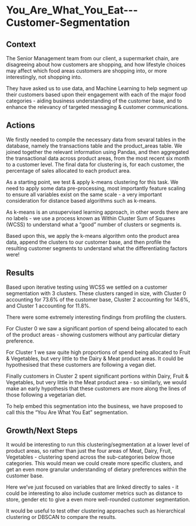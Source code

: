 # You_Are_What_You_Eat---Customer-Segmentation


## Context

The Senior Management team from our client, a supermarket chain, are disagreeing about how customers are shopping, and how lifestyle choices may affect which food areas customers are shopping into, or more interestingly, not shopping into.

They have asked us to use data, and Machine Learning to help segment up their customers based upon their engagement with each of the major food categories - aiding business understanding of the customer base, and to enhance the relevancy of targeted messaging & customer communications.

## Actions

We firstly needed to compile the necessary data from sevaral tables in the database, namely the transactions table and the product_areas table. We joined together the relevant information using Pandas, and then aggregated the transactional data across product areas, from the most recent six month to a customer level. The final data for clustering is, for each customer, the percentage of sales allocated to each product area.

As a starting point, we test & apply k-means clustering for this task. We need to apply some data pre-processing, most importantly feature scaling to ensure all variables exist on the same scale - a very important consideration for distance based algorithms such as k-means.

As k-means is an unsupervised learning approach, in other words there are no labels - we use a process known as Within Cluster Sum of Squares (WCSS) to understand what a “good” number of clusters or segments is.

Based upon this, we apply the k-means algorithm onto the product area data, append the clusters to our customer base, and then profile the resulting customer segments to understand what the differentiating factors were!


## Results

Based upon iterative testing using WCSS we settled on a customer segmentation with 3 clusters. These clusters ranged in size, with Cluster 0 accounting for 73.6% of the customer base, Cluster 2 accounting for 14.6%, and Cluster 1 accounting for 11.8%.

There were some extremely interesting findings from profiling the clusters.

For Cluster 0 we saw a significant portion of spend being allocated to each of the product areas - showing customers without any particular dietary preference.

For Cluster 1 we saw quite high proportions of spend being allocated to Fruit & Vegetables, but very little to the Dairy & Meat product areas. It could be hypothesised that these customers are following a vegan diet.

Finally customers in Cluster 2 spent significant portions within Dairy, Fruit & Vegetables, but very little in the Meat product area - so similarly, we would make an early hypothesis that these customers are more along the lines of those following a vegetarian diet.

To help embed this segmentation into the business, we have proposed to call this the “You Are What You Eat” segmentation.

## Growth/Next Steps

It would be interesting to run this clustering/segmentation at a lower level of product areas, so rather than just the four areas of Meat, Dairy, Fruit, Vegetables - clustering spend across the sub-categories below those categories. This would mean we could create more specific clusters, and get an even more granular understanding of dietary preferences within the customer base.

Here we’ve just focused on variables that are linked directly to sales - it could be interesting to also include customer metrics such as distance to store, gender etc to give a even more well-rounded customer segmentation.

It would be useful to test other clustering approaches such as hierarchical clustering or DBSCAN to compare the results.
